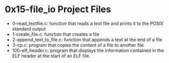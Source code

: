# 0x15-file_io Project Files
* 0-read_textfile.c: function that reads a text file and prints it to the POSIX standard output
* 1-create_file.c: function that creates a file
* 2-append_text_to_file.c: function that appends a text at the end of a file
* 3-cp.c: program that copies the content of a file to another file
* 100-elf_header.c: program that displays the information contained in the ELF header at the start of an ELF file.

